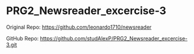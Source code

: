 # PRG2_Newsreader_excercise-3

Original Repo: https://github.com/leonardo1710/newsreader

GitHub Repo: https://github.com/studAlexP/PRG2_Newsreader_excercise-3.git
